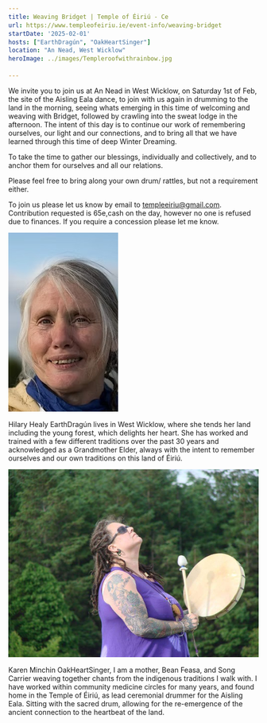 ```yaml
---
title: Weaving Bridget | Temple of Éiriú - Ce
url: https://www.templeofeiriu.ie/event-info/weaving-bridget
startDate: '2025-02-01'
hosts: ["EarthDragún", "OakHeartSinger"]
location: "An Nead, West Wicklow"
heroImage: ../images/Templeroofwithrainbow.jpg

---
```


We invite you to join us at An Nead in West Wicklow, on Saturday 1st of Feb, the site of the Aisling Eala dance, to join with us again in drumming to the land in the morning, seeing whats emerging in this time of welcoming and weaving with Bridget, followed by crawling into the sweat lodge in the afternoon.
The intent of this day is to continue our work of remembering ourselves, our light and our connections, and to bring all that we have learned through this time of deep Winter Dreaming.

To take the time to gather our blessings, individually and collectively, and to anchor them for ourselves and all our relations.

Please feel free to bring along your own drum/ rattles, but not a requirement either.

To join us please let us know by email to templeeiriu@gmail.com.
Contribution requested is 65e,cash on the day, however no one is refused due to finances.
If you require a concession please let me know.

![EarthDragún](../images/HilaryHead.jpeg)

Hilary Healy EarthDragún lives in West Wicklow, where she tends her land including the young forest, which delights her heart. She has worked and trained with a few different traditions over the past 30 years and acknowledged as a Grandmother Elder, always with the intent to remember ourselves and our own traditions on this land of Éiriú.

![OakHeartSinger](../images/Karendrummingbeltonystonecircle.png)

Karen Minchin OakHeartSinger, I am a mother, Bean Feasa, and Song Carrier weaving together chants from the indigenous traditions I walk with. I have worked within community medicine circles for many years, and found home in the Temple of Éiriú, as lead ceremonial drummer for the Aisling Eala. Sitting with the sacred drum, allowing for the re-emergence of the ancient connection to the heartbeat of the land.
